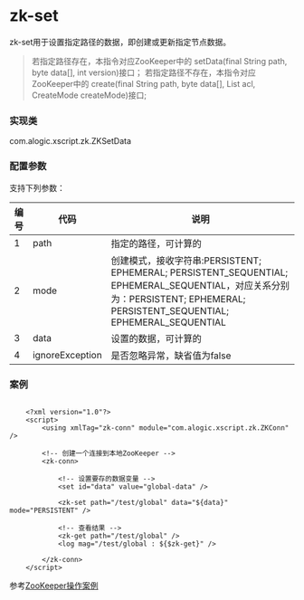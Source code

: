 zk-set
=======

zk-set用于设置指定路径的数据，即创建或更新指定节点数据。

>若指定路径存在，本指令对应ZooKeeper中的	setData(final String path, byte data[], int version)接口；
>若指定路径不存在，本指令对应ZooKeeper中的  create(final String path, byte data[], List<ACL> acl, CreateMode createMode)接口;

### 实现类

com.alogic.xscript.zk.ZKSetData

### 配置参数

支持下列参数：

| 编号 | 代码 | 说明 |
| ---- | ---- | ---- |
| 1 | path | 指定的路径，可计算的 |
| 2 | mode | 创建模式，接收字符串:PERSISTENT; EPHEMERAL; PERSISTENT_SEQUENTIAL; EPHEMERAL_SEQUENTIAL，对应关系分别为：PERSISTENT; EPHEMERAL; PERSISTENT_SEQUENTIAL; EPHEMERAL_SEQUENTIAL |
| 3 | data | 设置的数据，可计算的 |
| 4 | ignoreException | 是否忽略异常，缺省值为false |

### 案例

```

	<?xml version="1.0"?>
	<script>
		<using xmlTag="zk-conn" module="com.alogic.xscript.zk.ZKConn" />
		
		<!-- 创建一个连接到本地ZooKeeper -->
		<zk-conn>
		
			<!-- 设置要存的数据变量 -->
			<set id="data" value="global-data" />
			
			<zk-set path="/test/global" data="${data}" mode="PERSISTENT" />	
			
			<!-- 查看结果 -->
			<zk-get path="/test/global" />
			<log mag="/test/global : ${$zk-get}" />
		
		</zk-conn>
	</script>

```

参考[ZooKeeper操作案例](Example.md)